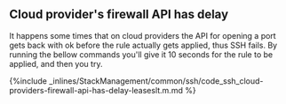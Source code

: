<!--  usedin: [ _legacy_docker/stack-management/ssh.md, _maestro/stack-management/ssh.md, _node/stack-management/ssh.md, _rails/stack-management/ssh.md] -->


## Cloud provider's firewall API has delay

It happens some times that on cloud providers the API for opening a port gets back with ok before the rule actually gets applied, thus SSH fails. By running the bellow commands you'll give it 10 seconds for the rule to be applied, and then you try.



{%include _inlines/StackManagement/common/ssh/code_ssh_cloud-providers-firewall-api-has-delay-leaseslt.m.md %}




